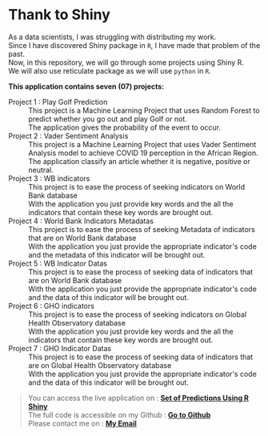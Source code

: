 # Thank to Shiny
As a data scientists, I was struggling with distributing my work. <br />
Since I have discovered Shiny package in `R`, I have made that problem of the past. <br/>
Now, in this repository, we will go through some projects using Shiny R.<br/>
We will also use reticulate package as we will use `python` in `R`.

<b>This application contains seven (07) projects:</b>
<dl>
  <dt>Project 1 : Play Golf Prediction</dt>
  <dd>This project is a Machine Learning Project that uses Random Forest to predict whether you go out and play Golf or not. <br/> The application gives the probability of the event to occur.  </dd>
  <dt>Project 2 : Vader Sentiment Analysis</dt>
  <dd>This project is a Machine Learning Project that uses Vader Sentiment Analysis model to achieve COVID 19 perception in the African Region. <br/> The application classify an article whether it is negative, positive or neutral.  </dd>
  <dt>Project 3 : WB indicators</dt>
  <dd>This project is to ease the process of seeking indicators on World Bank database<br/> With the application you just provide key words and the all the indicators that contain these key words are brought out.  </dd>
  <dt>Project 4 : World Bank Indicators Metadatas</dt>
  <dd>This project is to ease the process of seeking Metadata of indicators that are on World Bank database<br/> With the application you just provide the appropriate indicator's code and the metadata of this indicator will be brought out.  </dd>
  <dt>Project 5 : WB Indicator Datas</dt>
  <dd>This project is to ease the process of seeking data of indicators that are on World Bank database<br/> With the application you just provide the appropriate indicator's code and the data of this indicator will be brought out.  </dd>
  <dt>Project 6 : GHO indicators</dt>
  <dd>This project is to ease the process of seeking indicators on Global Health Observatory database<br/> With the application you just provide key words and the all the indicators that contain these key words are brought out.  </dd>
  <dt>Project 7 : GHO Indicator Datas</dt>
  <dd>This project is to ease the process of seeking data of indicators that are on Global Health Observatory database<br/> With the application you just provide the appropriate indicator's code and the data of this indicator will be brought out.  </dd>
</dl>

> You can access the live application on : **[Set of Predictions Using R Shiny](https://jogf1d-didier-ilboudo.shinyapps.io/MachineLearningModels/)** <br/>
> The full code is accessible on my Github : **[Go to Github](https://github.com/daidi06/ShinyR)** <br/>
> Please contact me on : **[My Email](mailto:ildidier@hotmail.com)**

